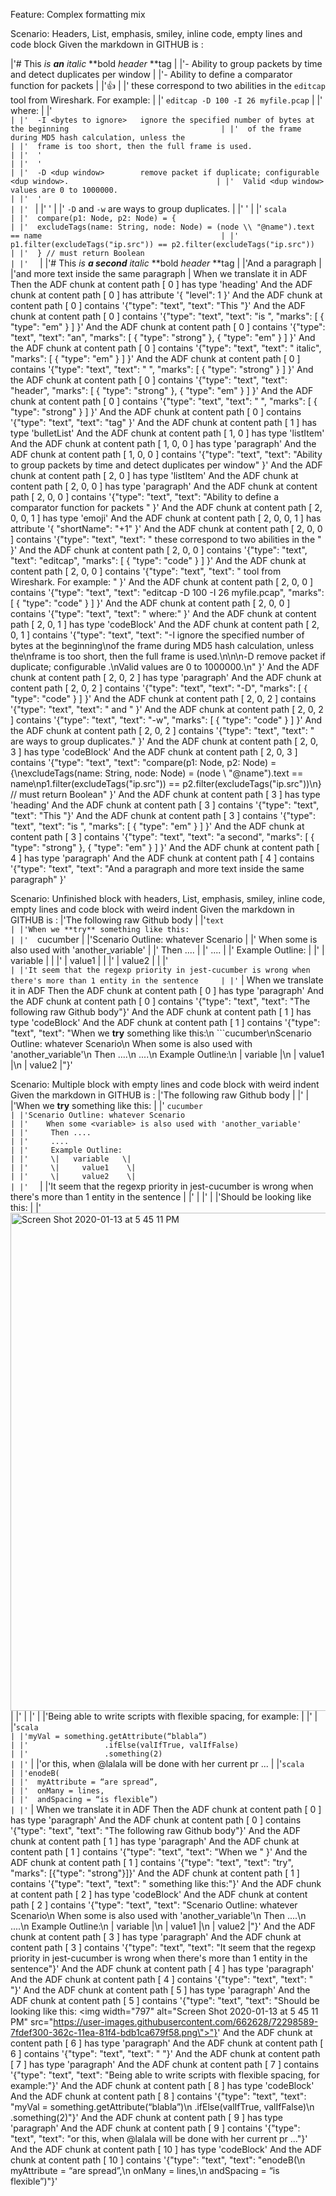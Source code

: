 Feature: Complex formatting mix

Scenario: Headers, List, emphasis, smiley, inline code, empty lines and code block
Given the markdown in GITHUB is :


|'# This *is **an** italic* **bold *header* **tag                                                                 |
|'- Ability to group packets by time and detect duplicates per window                                             |
|'- Ability to define a comparator function for packets                                                           |
|':+1:                                                                                                            |
|'  these correspond to two abilities in the `editcap` tool from Wireshark. For example:                          |
|'  `editcap -D 100 -I 26 myfile.pcap`                                                                            |
|'  where:                                                                                                        |
|'  ```                                                                                                           |
      |'  -I <bytes to ignore>   ignore the specified number of bytes at the beginning                                  |
      |'  of the frame during MD5 hash calculation, unless the                                                          |
      |'  frame is too short, then the full frame is used.                                                              |
      |'  '                                                                                                             |
      |'  '                                                                                                             |
      |'  -D <dup window>        remove packet if duplicate; configurable <dup window>.                                 |
      |'  Valid <dup window> values are 0 to 1000000.                                                                   |
      |'  '                                                                                                             |
      |'  ```                                                                                                           |
|'  '                                                                                                             |
|'  `-D` and `-w` are ways to group duplicates.                                                                   |
|'  '                                                                                                             |
|'  ```scala                                                                                                      |
      |'  compare(p1: Node, p2: Node) = {                                                                               |
      |'  excludeTags(name: String, node: Node) = (node \\ "@name").text == name                                        |
      |'  p1.filter(excludeTags("ip.src")) == p2.filter(excludeTags("ip.src"))                                          |
      |'  } // must return Boolean                                                                                      |
      |'  ```                                                                                                           |
|'# This *is **a second** italic* **bold *header* **tag                                                           |
|'And a paragraph                                                                                                 |
|'and more text inside the same paragraph                                                                         |
When we translate it in ADF
Then the ADF chunk at content path [ 0 ] has type 'heading'
And the ADF chunk at content path [ 0 ] has attribute '{ "level": 1 }'
And the ADF chunk at content path [ 0 ] contains '{"type": "text", "text": "This "}'
And the ADF chunk at content path [ 0 ] contains '{"type": "text", "text": "is ", "marks": [ { "type": "em" } ] }'
And the ADF chunk at content path [ 0 ] contains '{"type": "text", "text": "an", "marks": [ { "type": "strong" }, { "type": "em" } ] }'
And the ADF chunk at content path [ 0 ] contains '{"type": "text", "text": " italic", "marks": [ { "type": "em" } ] }'
And the ADF chunk at content path [ 0 ] contains '{"type": "text", "text": " ", "marks": [ { "type": "strong" } ] }'
And the ADF chunk at content path [ 0 ] contains '{"type": "text", "text": "header", "marks": [ { "type": "strong" }, { "type": "em" } ] }'
And the ADF chunk at content path [ 0 ] contains '{"type": "text", "text": " ", "marks": [ { "type": "strong" } ] }'
And the ADF chunk at content path [ 0 ] contains '{"type": "text", "text": "tag" }'
And the ADF chunk at content path [ 1 ] has type 'bulletList'
And the ADF chunk at content path [ 1, 0 ] has type 'listItem'
And the ADF chunk at content path [ 1, 0, 0 ] has type 'paragraph'
And the ADF chunk at content path [ 1, 0, 0 ] contains '{"type": "text", "text": "Ability to group packets by time and detect duplicates per window" }'
And the ADF chunk at content path [ 2, 0 ] has type 'listItem'
And the ADF chunk at content path [ 2, 0, 0 ] has type 'paragraph'
And the ADF chunk at content path [ 2, 0, 0 ] contains '{"type": "text", "text": "Ability to define a comparator function for packets " }'
And the ADF chunk at content path [ 2, 0, 0, 1 ] has type 'emoji'
And the ADF chunk at content path [ 2, 0, 0, 1 ] has attribute '{ "shortName": "+1" }'
And the ADF chunk at content path [ 2, 0, 0 ] contains '{"type": "text", "text": " these correspond to two abilities in the " }'
And the ADF chunk at content path [ 2, 0, 0 ] contains '{"type": "text", "text": "editcap", "marks": [ { "type": "code" } ] }'
And the ADF chunk at content path [ 2, 0, 0 ] contains '{"type": "text", "text": " tool from Wireshark. For example: " }'
And the ADF chunk at content path [ 2, 0, 0 ] contains '{"type": "text", "text": "editcap -D 100 -I 26 myfile.pcap", "marks": [ { "type": "code" } ] }'
And the ADF chunk at content path [ 2, 0, 0 ] contains '{"type": "text", "text": " where:" }'
And the ADF chunk at content path [ 2, 0, 1 ] has type 'codeBlock'
And the ADF chunk at content path [ 2, 0, 1 ] contains '{"type": "text", "text": "-I <bytes to ignore>   ignore the specified number of bytes at the beginning\nof the frame during MD5 hash calculation, unless the\nframe is too short, then the full frame is used.\n\n\n-D <dup window>        remove packet if duplicate; configurable <dup window>.\nValid <dup window> values are 0 to 1000000.\n" }'
And the ADF chunk at content path [ 2, 0, 2 ] has type 'paragraph'
And the ADF chunk at content path [ 2, 0, 2 ] contains '{"type": "text", "text": "-D", "marks": [ { "type": "code" } ] }'
And the ADF chunk at content path [ 2, 0, 2 ] contains '{"type": "text", "text": " and " }'
And the ADF chunk at content path [ 2, 0, 2 ] contains '{"type": "text", "text": "-w", "marks": [ { "type": "code" } ] }'
And the ADF chunk at content path [ 2, 0, 2 ] contains '{"type": "text", "text": " are ways to group duplicates." }'
And the ADF chunk at content path [ 2, 0, 3 ] has type 'codeBlock'
And the ADF chunk at content path [ 2, 0, 3 ] contains '{"type": "text", "text": "compare(p1: Node, p2: Node) = {\nexcludeTags(name: String, node: Node) = (node \\ \"@name\").text == name\np1.filter(excludeTags(\"ip.src\")) == p2.filter(excludeTags(\"ip.src\"))\n} // must return Boolean" }'
And the ADF chunk at content path [ 3 ] has type 'heading'
And the ADF chunk at content path [ 3 ] contains '{"type": "text", "text": "This "}'
And the ADF chunk at content path [ 3 ] contains '{"type": "text", "text": "is ", "marks": [ { "type": "em" } ] }'
And the ADF chunk at content path [ 3 ] contains '{"type": "text", "text": "a second", "marks": [ { "type": "strong" }, { "type": "em" } ] }'
And the ADF chunk at content path [ 4 ] has type 'paragraph'
And the ADF chunk at content path [ 4 ] contains '{"type": "text", "text": "And a paragraph and more text inside the same paragraph" }'

Scenario: Unfinished block with headers, List, emphasis, smiley, inline code, empty lines and code block with weird indent
Given the markdown in GITHUB is :
|'The following raw Github body                                                                                  |
|'```text                                                                                                        |
      |'When we **try** something like this:                                                                           |
      |'  ```cucumber                                                                                                  |
|'Scenario Outline: whatever Scenario                                                                            |
|'    When some <variable> is also used with 'another_variable'                                                  |
|'     Then ....                                                                                                 |
|'     ....                                                                                                      |
|'     Example Outline:                                                                                          |
|'     \|   variable   \|                                                                                        |
|'     \|     value1    \|                                                                                       |
|'     \|     value2    \|                                                                                       |
|'  ```                                                                                                          |
      |'It seem that the regexp priority in jest-cucumber is wrong when there's more than 1 entity in the sentence     |
      |'```                                                                                                            |
When we translate it in ADF
Then the ADF chunk at content path [ 0 ] has type 'paragraph'
And the ADF chunk at content path [ 0 ] contains '{"type": "text", "text": "The following raw Github body"}'
And the ADF chunk at content path [ 1 ] has type 'codeBlock'
And the ADF chunk at content path [ 1 ] contains '{"type": "text", "text": "When we **try** something like this:\n  ```cucumber\nScenario Outline: whatever Scenario\n    When some <variable> is also used with 'another_variable'\n     Then ....\n     ....\n     Example Outline:\n     |   variable   |\n     |     value1    |\n     |     value2    |"}'


Scenario: Multiple block with empty lines and code block with weird indent
Given the markdown in GITHUB is :
|'The following raw Github body                                                                                  |
|'                                                                                                        |
|'When we **try** something like this:                                                                           |
|'  ```cucumber                                                                                                  |
      |'Scenario Outline: whatever Scenario                                                                            |
      |'    When some <variable> is also used with 'another_variable'                                                  |
      |'     Then ....                                                                                                 |
      |'     ....                                                                                                      |
      |'     Example Outline:                                                                                          |
      |'     \|   variable   \|                                                                                        |
      |'     \|     value1    \|                                                                                       |
      |'     \|     value2    \|                                                                                       |
      |'  ```                                                                                                       |
|'It seem that the regexp priority in jest-cucumber is wrong when there's more than 1 entity in the sentence     |
|'                                                                                                          |
|'                                                                                                               |
|'Should be looking like this:                                                                                   |
|'<img width="797" alt="Screen Shot 2020-01-13 at 5 45 11 PM" src="https://user-images.githubusercontent.com/662628/72298589-7fdef300-362c-11ea-81f4-bdb1ca679f58.png">|
|'                                                                                                               |
|'                                                                                                               |
|'Being able to write scripts with flexible spacing, for example:                                                |
|'                                                                                                               |
|'```scala                                                                                                       |
      |'myVal = something.getAttribute(“blabla”)                                                                       |
      |'                 .ifElse(valIfTrue, valIfFalse)                                                                |
      |'                 .something(2)                                                                                 |
      |'```                                                                                                            |
|'or this, when @lalala  will be done with her current pr ...                                                    |
|'```scala                                                                                                       |
      |'enodeB(                                                                                                        |
      |'  myAttribute = “are spread”,                                                                                  |
      |'  onMany = lines,                                                                                              |
      |'  andSpacing = “is flexible”)                                                                                  |
      |'```                                                                                                            |
When we translate it in ADF
Then the ADF chunk at content path [ 0 ] has type 'paragraph'
And the ADF chunk at content path [ 0 ] contains '{"type": "text", "text": "The following raw Github body"}'
And the ADF chunk at content path [ 1 ] has type 'paragraph'
And the ADF chunk at content path [ 1 ] contains '{"type": "text", "text": "When we " }'
And the ADF chunk at content path [ 1 ] contains '{"type": "text", "text": "try", "marks": [{"type": "strong"}]}'
And the ADF chunk at content path [ 1 ] contains '{"type": "text", "text": " something like this:"}'
And the ADF chunk at content path [ 2 ] has type 'codeBlock'
And the ADF chunk at content path [ 2 ] contains '{"type": "text", "text": "Scenario Outline: whatever Scenario\n  When some <variable> is also used with 'another_variable'\n   Then ....\n   ....\n   Example Outline:\n   |   variable   |\n   |     value1    |\n   |     value2    |"}'
And the ADF chunk at content path [ 3 ] has type 'paragraph'
And the ADF chunk at content path [ 3 ] contains '{"type": "text", "text": "It seem that the regexp priority in jest-cucumber is wrong when there's more than 1 entity in the sentence"}'
And the ADF chunk at content path [ 4 ] has type 'paragraph'
And the ADF chunk at content path [ 4 ] contains '{"type": "text", "text": " "}'
And the ADF chunk at content path [ 5 ] has type 'paragraph'
And the ADF chunk at content path [ 5 ] contains '{"type": "text", "text": "Should be looking like this: <img width=\"797\" alt=\"Screen Shot 2020-01-13 at 5 45 11 PM\" src=\"https://user-images.githubusercontent.com/662628/72298589-7fdef300-362c-11ea-81f4-bdb1ca679f58.png\">"}'
And the ADF chunk at content path [ 6 ] has type 'paragraph'
And the ADF chunk at content path [ 6 ] contains '{"type": "text", "text": " "}'
And the ADF chunk at content path [ 7 ] has type 'paragraph'
And the ADF chunk at content path [ 7 ] contains '{"type": "text", "text": "Being able to write scripts with flexible spacing, for example:"}'
And the ADF chunk at content path [ 8 ] has type 'codeBlock'
And the ADF chunk at content path [ 8 ] contains '{"type": "text", "text": "myVal = something.getAttribute(“blabla”)\n                 .ifElse(valIfTrue, valIfFalse)\n                 .something(2)"}'
And the ADF chunk at content path [ 9 ] has type 'paragraph'
And the ADF chunk at content path [ 9 ] contains '{"type": "text", "text": "or this, when @lalala  will be done with her current pr ..."}'
And the ADF chunk at content path [ 10 ] has type 'codeBlock'
And the ADF chunk at content path [ 10 ] contains '{"type": "text", "text": "enodeB(\n  myAttribute = “are spread”,\n  onMany = lines,\n  andSpacing = “is flexible”)"}'
